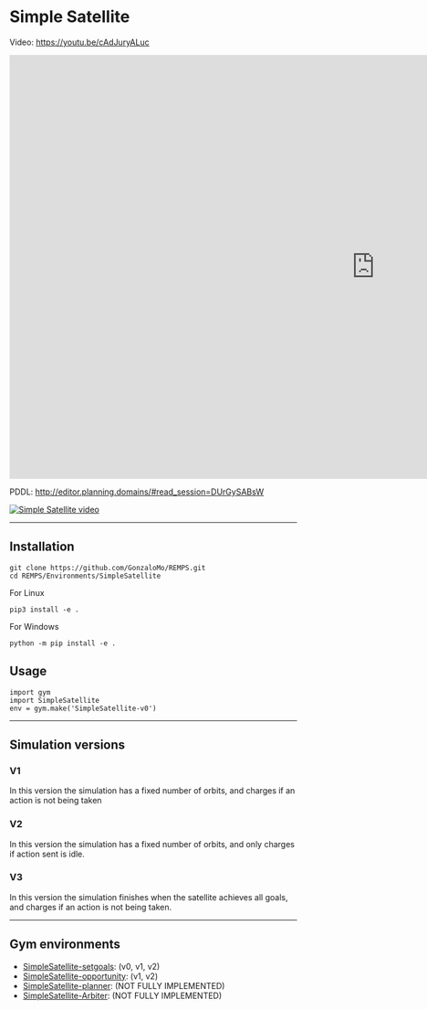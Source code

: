# Simple Satellite

Video: https://youtu.be/cAdJuryALuc
<iframe width="1280" height="742" src="https://www.youtube.com/embed/cAdJuryALuc" title="YouTube video player" frameborder="0" allow="accelerometer; autoplay; clipboard-write; encrypted-media; gyroscope; picture-in-picture" allowfullscreen></iframe>


PDDL: http://editor.planning.domains/#read_session=DUrGySABsW

[![Simple Satellite video](http://img.youtube.com/vi/cAdJuryALuc/0.jpg)](http://www.youtube.com/watch?v=cAdJuryALuc)

---

## Installation 
```
git clone https://github.com/GonzaloMo/REMPS.git 
cd REMPS/Environments/SimpleSatellite
```
For Linux

```
pip3 install -e .
```

For Windows

```
python -m pip install -e .
```
## Usage
```
import gym
import SimpleSatellite
env = gym.make('SimpleSatellite-v0')
```

---

## Simulation versions
### V1
In this version the simulation has a fixed number of orbits, and charges if an action is not being taken

### V2
In this version the simulation has a fixed number of orbits, and only charges if action sent is idle.

### V3
In this version the simulation finishes when the satellite achieves all goals, and charges if an action is not being taken.

---

## Gym environments

- [SimpleSatellite-setgoals](./SimpleSatellite/envs/SetGoals/README.md): (v0, v1, v2)
- [SimpleSatellite-opportunity](./SimpleSatellite/envs/Opportunity/README.md): (v1, v2)
- [SimpleSatellite-planner](./SimpleSatellite/envs/Planner/README.md): (NOT FULLY IMPLEMENTED)
- [SimpleSatellite-Arbiter](./SimpleSatellite/envs/Arbiter/README.md): (NOT FULLY IMPLEMENTED)
